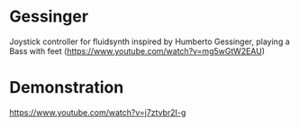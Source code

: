 # Gessinger
Joystick controller for fluidsynth inspired by Humberto Gessinger, playing a Bass with feet (https://www.youtube.com/watch?v=mg5wGtW2EAU)

# Demonstration
https://www.youtube.com/watch?v=j7ztvbr2I-g
